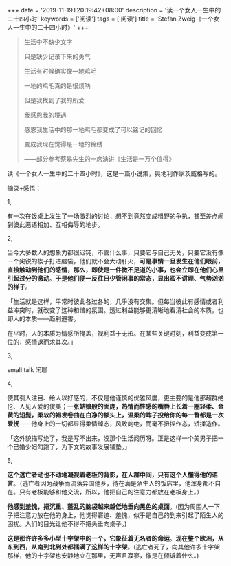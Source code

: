 +++
date = '2019-11-19T20:19:42+08:00'
description = '读一个女人一生中的二十四小时'
keywords = ['阅读']
tags = ['阅读']
title = 'Stefan Zweig《一个女人一生中的二十四小时》'
+++

> 生活中不缺少文字
>
> 只是缺少记录下来的勇气
>
> 生活有时候确实像一地鸡毛
>
> 一地的鸡毛真的是很烦呐
>
> 但是我找到了我的所爱
>
> 我感恩我的境遇
>
> 感恩我生活中的那一地鸡毛都变成了可以铭记的回忆
>
> 变成我现在觉得是一地的锦绣
>
> ——部分参考蔡皋先生的一席演讲《生活是一万个值得》

读《一个女人一生中的二十四小时》，这是一篇小说集，奥地利作家茨威格写的。

摘录+感悟：

1,

有一次在饭桌上发生了一场激烈的讨论，想不到竟然变成粗野的争执，甚至差点闹到彼此恶语相加、互相侮辱的地步。

2,

当今大多数人的想象力都很迟钝，不管什么事，只要它与自己无关，只要它没有像一个尖锐的楔子打进脑袋，他们就不会大动肝火，**可是事情一旦发生在他们眼前，直接触动到他们的感情，那么，即使是一件微不足道的小事，也会立即在他们心里引起过分的激动**。**于是他们便一反往日少管闲事的常态，显出蛮不讲理、气势汹汹的样子**。

「生活就是这样，平常时彼此各过各的，几乎没有交集。但每当彼此有感情或者利益冲突时，就改变了这种和谐的氛围。透过利益能够更清晰地看清社会的本质，也即人的本质——趋利避害。

在平时，人的本质为情感所掩盖，视利益于无形。在某些关键时刻，利益变成第一位的，感情退而求其次。」

3,

small talk 闲聊

4,

使其引人注目、给人以好感的，不仅是他谨慎的优雅风度，更主要的是他那超群绝伦、人见人爱的俊美；**一张姑娘般的面庞，热情而性感的嘴唇上长着一圈轻柔、金黄的短髭，柔软的褐发卷曲在白净的额头上，温柔的眸子投给你的每一瞥都是一次爱抚**——他身上的一切都显得柔情绰态，风致韵绝，而毫不扭捏作态，矫揉造作。

「这外貌描写绝了，我是写不出来，没那个生活阅历呀。正是这样一个美男子把一个已婚少妇勾跑了，为下文的故事发展铺垫。」

5,

**这个逃亡者动也不动地凝视着老板的背影，在人群中间，只有这个人懂得他的语言**。（逃亡者因为战争而流落异国他乡，待在满是陌生人的饭店里，他浑身都不自在。只有老板能够和他交流，所以，他把自己的注意力都放在老板身上。）

**他感到羞愧，把沉重、蓬乱的脑袋越来越低地垂向黑色的桌面**。(因为周围人一下子把注意力放在他的身上，他觉得窘迫、羞愧，似乎是自己的到来引起了陌生人的困扰。人们的目光让他不得不把头垂向桌子。)

**这是那许许多多小型十字架中的一个，它象征着无名者的命运**。**现在整个欧洲，从东到西，从南到北到处都插满了这样的十字架**。(逃亡者死了，向其他许多十字架那样，他的十字架也安静地立在那里，无声且寂寥，像是在倾诉着什么。)
